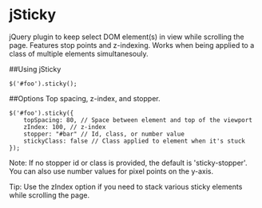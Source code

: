 jSticky
=======

jQuery plugin to keep select DOM element(s) in view while scrolling the page. Features stop points and z-indexing. Works when being applied to a class of multiple elements simultanesouly.

##Using jSticky
```
$('#foo').sticky();
```
##Options
Top spacing, z-index, and stopper.
```
$('#foo').sticky({
	topSpacing: 80, // Space between element and top of the viewport
	zIndex: 100, // z-index
	stopper: "#bar" // Id, class, or number value
	stickyClass: false // Class applied to element when it's stuck
});
```
Note: If no stopper id or class is provided, the default is 'sticky-stopper'. You can also use number values for pixel points on the y-axis.

Tip: Use the zIndex option if you need to stack various sticky elements while scrolling the page.


